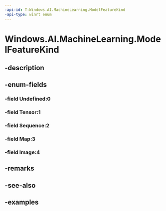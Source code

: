 ```yaml
---
-api-id: T:Windows.AI.MachineLearning.ModelFeatureKind
-api-type: winrt enum
---
```


<!-- Enumeration syntax.
public enum ModelFeatureKind : int 
-->

# Windows.AI.MachineLearning.ModelFeatureKind

## -description

## -enum-fields
### -field Undefined:0

### -field Tensor:1

### -field Sequence:2

### -field Map:3

### -field Image:4

## -remarks

## -see-also

## -examples

